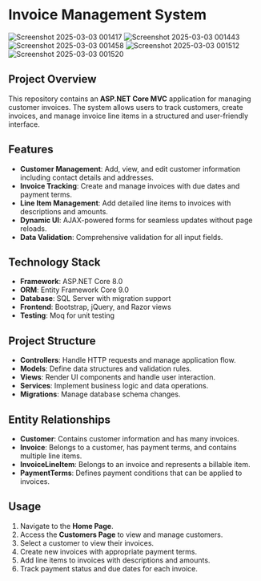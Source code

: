# Invoice Management System
![Screenshot 2025-03-03 001417](https://github.com/user-attachments/assets/af8dbbbf-2419-4be4-aa3d-7a46fe2ca522)
![Screenshot 2025-03-03 001443](https://github.com/user-attachments/assets/82ab8018-ec47-4b6c-8dec-2c2c576601ad)
![Screenshot 2025-03-03 001458](https://github.com/user-attachments/assets/901d95f0-0978-40a2-91f0-9d74431dada2)
![Screenshot 2025-03-03 001512](https://github.com/user-attachments/assets/42e10e94-6bb2-499f-93d6-747e5901e00f)
![Screenshot 2025-03-03 001520](https://github.com/user-attachments/assets/442bdd7b-bfe7-4f5b-bb31-17f86f7431cb)

## Project Overview
This repository contains an **ASP.NET Core MVC** application for managing customer invoices. The system allows users to track customers, create invoices, and manage invoice line items in a structured and user-friendly interface.

## Features
- **Customer Management**: Add, view, and edit customer information including contact details and addresses.
- **Invoice Tracking**: Create and manage invoices with due dates and payment terms.
- **Line Item Management**: Add detailed line items to invoices with descriptions and amounts.
- **Dynamic UI**: AJAX-powered forms for seamless updates without page reloads.
- **Data Validation**: Comprehensive validation for all input fields.

## Technology Stack
- **Framework**: ASP.NET Core 8.0
- **ORM**: Entity Framework Core 9.0
- **Database**: SQL Server with migration support
- **Frontend**: Bootstrap, jQuery, and Razor views
- **Testing**: Moq for unit testing

## Project Structure
- **Controllers**: Handle HTTP requests and manage application flow.
- **Models**: Define data structures and validation rules.
- **Views**: Render UI components and handle user interaction.
- **Services**: Implement business logic and data operations.
- **Migrations**: Manage database schema changes.

## Entity Relationships
- **Customer**: Contains customer information and has many invoices.
- **Invoice**: Belongs to a customer, has payment terms, and contains multiple line items.
- **InvoiceLineItem**: Belongs to an invoice and represents a billable item.
- **PaymentTerms**: Defines payment conditions that can be applied to invoices.

## Usage
1. Navigate to the **Home Page**.
2. Access the **Customers Page** to view and manage customers.
3. Select a customer to view their invoices.
4. Create new invoices with appropriate payment terms.
5. Add line items to invoices with descriptions and amounts.
6. Track payment status and due dates for each invoice.
